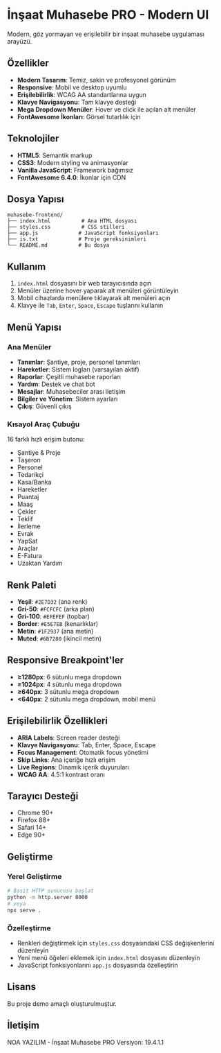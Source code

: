 # İnşaat Muhasebe PRO - Modern UI

Modern, göz yormayan ve erişilebilir bir inşaat muhasebe uygulaması arayüzü.

## Özellikler

- **Modern Tasarım**: Temiz, sakin ve profesyonel görünüm
- **Responsive**: Mobil ve desktop uyumlu
- **Erişilebilirlik**: WCAG AA standartlarına uygun
- **Klavye Navigasyonu**: Tam klavye desteği
- **Mega Dropdown Menüler**: Hover ve click ile açılan alt menüler
- **FontAwesome İkonları**: Görsel tutarlılık için

## Teknolojiler

- **HTML5**: Semantik markup
- **CSS3**: Modern styling ve animasyonlar
- **Vanilla JavaScript**: Framework bağımsız
- **FontAwesome 6.4.0**: İkonlar için CDN

## Dosya Yapısı

```
muhasebe-frontend/
├── index.html          # Ana HTML dosyası
├── styles.css          # CSS stilleri
├── app.js             # JavaScript fonksiyonları
├── is.txt             # Proje gereksinimleri
└── README.md          # Bu dosya
```

## Kullanım

1. `index.html` dosyasını bir web tarayıcısında açın
2. Menüler üzerine hover yaparak alt menüleri görüntüleyin
3. Mobil cihazlarda menülere tıklayarak alt menüleri açın
4. Klavye ile `Tab`, `Enter`, `Space`, `Escape` tuşlarını kullanın

## Menü Yapısı

### Ana Menüler
- **Tanımlar**: Şantiye, proje, personel tanımları
- **Hareketler**: Sistem logları (varsayılan aktif)
- **Raporlar**: Çeşitli muhasebe raporları
- **Yardım**: Destek ve chat bot
- **Mesajlar**: Muhasebeciler arası iletişim
- **Bilgiler ve Yönetim**: Sistem ayarları
- **Çıkış**: Güvenli çıkış

### Kısayol Araç Çubuğu
16 farklı hızlı erişim butonu:
- Şantiye & Proje
- Taşeron
- Personel
- Tedarikçi
- Kasa/Banka
- Hareketler
- Puantaj
- Maaş
- Çekler
- Teklif
- İlerleme
- Evrak
- YapSat
- Araçlar
- E-Fatura
- Uzaktan Yardım

## Renk Paleti

- **Yeşil**: `#2E7D32` (ana renk)
- **Gri-50**: `#FCFCFC` (arka plan)
- **Gri-100**: `#EFEFEF` (topbar)
- **Border**: `#E5E7EB` (kenarlıklar)
- **Metin**: `#1F2937` (ana metin)
- **Muted**: `#6B7280` (ikincil metin)

## Responsive Breakpoint'ler

- **≥1280px**: 6 sütunlu mega dropdown
- **≥1024px**: 4 sütunlu mega dropdown
- **≥640px**: 3 sütunlu mega dropdown
- **<640px**: 2 sütunlu mega dropdown, mobil menü

## Erişilebilirlik Özellikleri

- **ARIA Labels**: Screen reader desteği
- **Klavye Navigasyonu**: Tab, Enter, Space, Escape
- **Focus Management**: Otomatik focus yönetimi
- **Skip Links**: Ana içeriğe hızlı erişim
- **Live Regions**: Dinamik içerik duyuruları
- **WCAG AA**: 4.5:1 kontrast oranı

## Tarayıcı Desteği

- Chrome 90+
- Firefox 88+
- Safari 14+
- Edge 90+

## Geliştirme

### Yerel Geliştirme
```bash
# Basit HTTP sunucusu başlat
python -m http.server 8000
# veya
npx serve .
```

### Özelleştirme
- Renkleri değiştirmek için `styles.css` dosyasındaki CSS değişkenlerini düzenleyin
- Yeni menü öğeleri eklemek için `index.html` dosyasını düzenleyin
- JavaScript fonksiyonlarını `app.js` dosyasında özelleştirin

## Lisans

Bu proje demo amaçlı oluşturulmuştur.

## İletişim

NOA YAZILIM - İnşaat Muhasebe PRO
Versiyon: 19.4.1.1
